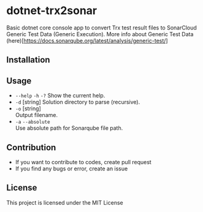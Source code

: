 # dotnet-trx2sonar

Basic dotnet core console app to convert Trx test result files to SonarCloud Generic Test Data (Generic Execution). 
More info about Generic Test Data (here)[https://docs.sonarqube.org/latest/analysis/generic-test/]

## Installation 

## Usage

- `--help` `-h` `-?`
  Show the current help.
- `-d` [string]
  Solution directory to parse (recursive).
- `-o` [string]  
  Output filename.
- `-a` `--absolute`  
  Use absolute path for Sonarqube file path.

## Contribution
- If you want to contribute to codes, create pull request
- If you find any bugs or error, create an issue
## License
This project is licensed under the MIT License
